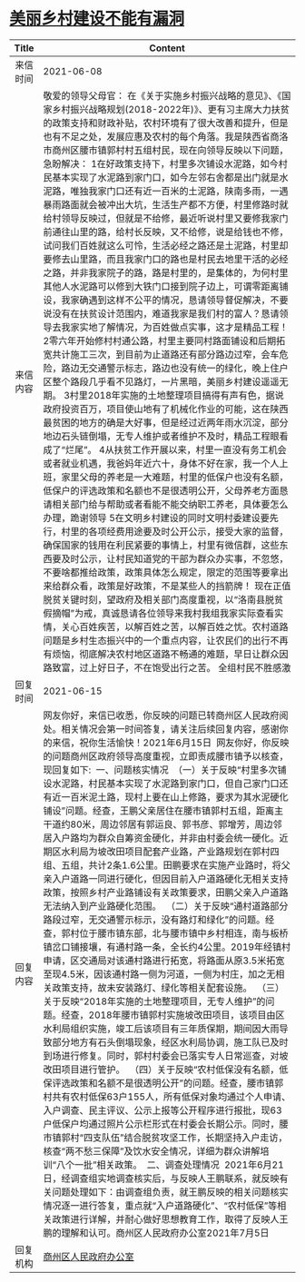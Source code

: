 # <a href="http://www.shangluo.gov.cn/zmhd/ldxxxx.jsp?urltype=leadermail.LeaderMailContentUrl&wbtreeid=1112&leadermailid=7354">美丽乡村建设不能有漏洞</a>
|Title|Content|
|:---:|---|
|来信时间|2021-06-08|
|来信内容|敬爱的领导父母官： 在《关于实施乡村振兴战略的意见》、《国家乡村振兴战略规划(2018-2022年)》、更有习主席大力扶贫的政策支持和财政补贴，农村环境有了很大改善和提升，但是也有不足之处，发展应惠及农村的每个角落。我是陕西省商洛市商州区腰市镇郭村村五组村民，现在向领导反映以下问题，急盼解决： 1在好政策支持下，村里多次铺设水泥路，如今村民基本实现了水泥路到家门口，如今左邻右舍都是出门就是水泥路，唯独我家门口还有近一百米的土泥路，陕南多雨，一遇暴雨路面就会被冲出大坑，生活生产都不方便，村里修路时就给村领导反映过，但就是不给修，最近听说村里又要修我家门前通往山里的路，给村长反映，又不给修，说是给钱也不修，试问我们百姓就这么可怜，生活必经之路还是土泥路，村里却要修去山里路，而且我家门口的路也是村民去地里干活的必经之路，并非我家院子的路，路是村里的，是集体的，为何村里其他人水泥路可以修到大铁门口接到院子边上，可谓零距离铺设，我家确遇到这样不公平的情况，恳请领导督促解决，不要说没有在扶贫设计范围内，难道我家是我们村的富人？恳请领导去我家实地了解情况，为百姓做点实事，这才是精品工程！ 2零六年开始修村村通公路，村里主要同村路面铺设和后期拓宽共计施工三次，到目前为止道路还有部分路边过窄，会车危险，路边无交通警示标志，路边也没有统一的绿化，晚上住户区整个路段几乎看不见路灯，一片黑暗，美丽乡村建设遥遥无期。 3村里2018年实施的土地整理项目搞得有声有色，据说政府投资百万，项目使山地有了机械化作业的可能，这在陕西最贫困的地方的确是大好事，但是经过近两年雨水沉淀，部分地边石头链倒塌，无专人维护或者维护不及时，精品工程眼看成了“烂尾”。 4从扶贫工作开展以来，村里一直没有务工机会或者就业机遇，我爸妈年近六十，身体不好在家，我一个人上班，家里父母的养老是一大难题，村里的低保户也没有名额，低保户的评选政策和名额也不是很透明公开，父母养老方面恳请相关部门给与帮助或者看能不能交纳职工养老，具体要怎么办理，跪谢领导 5在文明乡村建设的同时文明村委建设要先行，村里的各项经费用途要及时公开公示，接受大家的监督，确保国家的钱用在利民紧要的事情上，村里有微信群，这些东西要及时公示，让村民知道党的干部为群众办实事，不忽悠，不要啥都推给政策，政策具体怎么规定，限定的范围等要拿出来给群众看，政策是好政策，不是某些人的挡箭牌！ 现在正值脱贫关键时刻，望政府及相关部门高度重视，以“洛南县脱贫假摘帽”为戒，真诚恳请各位领导来我村我组我家实际查看实情，关心百姓疾苦，以解百姓之苦，以解百姓之忧。农村道路问题是乡村生态振兴中的一个重点内容，让农民们的出行不再有烦恼，彻底解决农村地区道路不畅通的难题，早日让群众因路致富，过上好日子，不在饱受出行之苦。 全组村民不胜感激|
|回复时间|2021-06-15|
|回复内容|网友你好，来信已收悉，你反映的问题已转商州区人民政府阅处。相关情况会第一时间答复，请关注后续回复内容，感谢你的来信，祝你生活愉快！2021年6月15日  网友你好，你反映的问题商州区政府领导高度重视，立即责成腰市镇予以核查，现回复如下:  一、问题核实情况  （一）关于反映“村里多次铺设水泥路，村民基本实现了水泥路到家门口，但自己家门口还有近一百米泥土路，现村上要在山上修路，要求为其水泥硬化铺设”问题。经查，王鹏父亲居住在腰市镇郭村五组，距离主干道约80米，周边邻居有郭运良、郭书彦、郭增芳，周边邻居入户路均为群众自筹资金硬化，并非由村委会统一硬化。近期区水利局为坡改田项目配套产业路，产业路规划在郭村四组、五组，共计2条1.6公里。田鹏要求在实施产业路时，将父亲入户道路一同进行硬化，但因目前入户道路硬化无相关支持政策，按照乡村产业路铺设有关政策要求，田鹏父亲入户道路无法纳入到产业路硬化范围。  （二）关于反映“通村道路部分路段过窄，无交通警示标示，没有路灯和绿化”的问题。经查，郭村位于腰市镇东部，北与腰市镇中乡村相连，南与板桥镇岔口铺接壤，有通村路一条，全长约4公里。2019年经镇村申请，区交通局对该通村路进行拓宽，将路面从原3.5米拓宽至现4.5米，因该通村路一侧为河道，一侧为村庄，加之无相关政策支持，故未安装路灯、绿化等相关配套设施。  （三）关于反映“2018年实施的土地整理项目，无专人维护”的问题。经查，2018年腰市镇郭村实施坡改田项目，该项目由区水利局组织实施，竣工后该项目有三年质保期，期间因大雨导致部分地方有石头倒塌现象，经区水利局协调，施工队已及时到场进行修复。同时，郭村村委会已落实专人日常巡查，对坡改田项目进行管护。  （四）关于反映“农村低保没有名额，低保评选政策和名额不是很透明公开”的问题。经查，腰市镇郭村共有农村低保63户155人，所有低保对象均通过个人申请、入户调查、民主评议、公示上报等公开程序进行报批，现63户低保户均通过照片公示栏形式在村委会长期公示。同时，腰市镇郭村“四支队伍”结合脱贫攻坚工作，长期坚持入户走访，核查“两不愁三保障”及饮水安全情况，详细为群众讲解培训“八个一批”相关政策。  二、调查处理情况  2021年6月21日，经调查组实地调查核实后，与反映人王鹏联系，就反映有关问题处理如下：由调查组负责，就王鹏反映的相关问题核实情况逐一进行答复，重点就“入户道路硬化”、“农村低保”等相关政策进行详解，并耐心做好思想教育工作，取得了反映人王鹏的理解和认可。商州区人民政府办公室2021年7月5日|
|回复机构|<a href="../../categories/agencies/商州区人民政府办公室.md">商州区人民政府办公室</a>|

